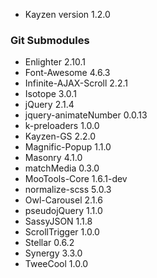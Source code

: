 * Kayzen version 1.2.0

### Git Submodules

* Enlighter 2.10.1
* Font-Awesome 4.6.3
* Infinite-AJAX-Scroll 2.2.1
* Isotope 3.0.1
* jQuery 2.1.4
* jquery-animateNumber 0.0.13
* k-preloaders 1.0.0
* Kayzen-GS 2.2.0
* Magnific-Popup 1.1.0
* Masonry 4.1.0
* matchMedia 0.3.0
* MooTools-Core 1.6.1-dev
* normalize-scss 5.0.3
* Owl-Carousel 2.1.6
* pseudojQuery 1.1.0
* SassyJSON 1.1.8
* ScrollTrigger 1.0.0
* Stellar 0.6.2
* Synergy 3.3.0
* TweeCool 1.0.0